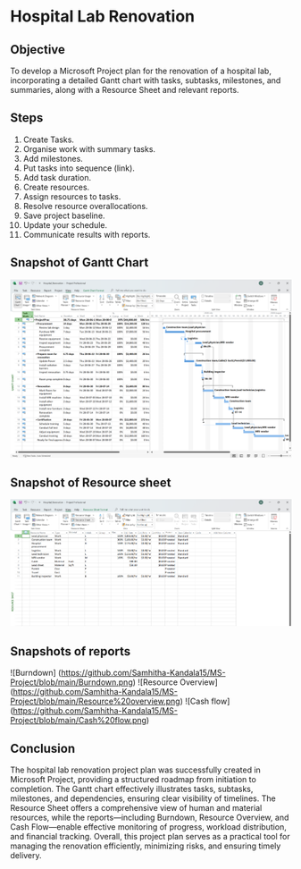 # Hospital Lab Renovation


## Objective
To develop a Microsoft Project plan for the renovation of a hospital lab, incorporating a detailed Gantt chart with tasks, subtasks, milestones, and summaries, along with a Resource Sheet and relevant reports.

## Steps 
 1. Create Tasks.
 2. Organise work with summary tasks.
 3. Add milestones.
 4. Put tasks into sequence (link).
 5. Add task duration.
 6. Create resources.
 7. Assign resources to tasks.
 8. Resolve resource overallocations.
 9. Save project baseline.
 10. Update your schedule.
 11. Communicate results with reports.

## Snapshot of Gantt Chart
![Gantt Chart](https://github.com/Samhitha-Kandala15/MS-Project/blob/main/Project.png)

## Snapshot of Resource sheet
![Resource sheet](https://github.com/Samhitha-Kandala15/MS-Project/blob/main/Resource%20sheet.png)

## Snapshots of reports
![Burndown] (https://github.com/Samhitha-Kandala15/MS-Project/blob/main/Burndown.png)
![Resource Overview] (https://github.com/Samhitha-Kandala15/MS-Project/blob/main/Resource%20overview.png)
![Cash flow] (https://github.com/Samhitha-Kandala15/MS-Project/blob/main/Cash%20flow.png)


## Conclusion
The hospital lab renovation project plan was successfully created in Microsoft Project, providing a structured roadmap from initiation to completion. The Gantt chart effectively illustrates tasks, subtasks, milestones, and dependencies, ensuring clear visibility of timelines. The Resource Sheet offers a comprehensive view of human and material resources, while the reports—including Burndown, Resource Overview, and Cash Flow—enable effective monitoring of progress, workload distribution, and financial tracking. Overall, this project plan serves as a practical tool for managing the renovation efficiently, minimizing risks, and ensuring timely delivery.

